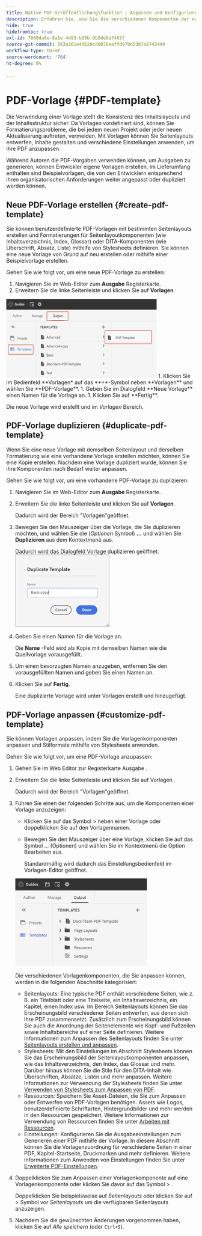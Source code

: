 ```yaml
---
title: Native PDF-Veröffentlichungsfunktion | Anpassen und Konfigurieren der nativen PDF-Funktion
description: Erfahren Sie, wie Sie die verschiedenen Komponenten der nativen PDF-Funktion anpassen und konfigurieren.
hide: true
hidefromtoc: true
exl-id: 7660da8e-8a1e-4493-b99b-9b5de9a7483f
source-git-commit: 563a301e4db20cd8076eaffd970d53b7a8743449
workflow-type: tm+mt
source-wordcount: '764'
ht-degree: 0%

---
```


# PDF-Vorlage {#PDF-template}

Die Verwendung einer Vorlage stellt die Konsistenz des Inhaltslayouts und der Inhaltsstruktur sicher. Da Vorlagen vordefiniert sind, können Sie Formatierungsprobleme, die bei jedem neuen Projekt oder jeder neuen Aktualisierung auftreten, vermeiden. Mit Vorlagen können Sie Seitenlayouts entwerfen, Inhalte gestalten und verschiedene Einstellungen anwenden, um Ihre PDF anzupassen.

Während Autoren die PDF-Vorgaben verwenden können, um Ausgaben zu generieren, können Entwickler eigene Vorlagen erstellen. Im Lieferumfang enthalten sind Beispielvorlagen, die von den Entwicklern entsprechend ihren organisatorischen Anforderungen weiter angepasst oder dupliziert werden können.


## Neue PDF-Vorlage erstellen {#create-pdf-template}

Sie können benutzerdefinierte PDF-Vorlagen mit bestimmten Seitenlayouts erstellen und Formatierungen für Seitenlayoutkomponenten (wie Inhaltsverzeichnis, Index, Glossar) oder DITA-Komponenten (wie Überschrift, Absatz, Liste) mithilfe von Stylesheets definieren. Sie können eine neue Vorlage von Grund auf neu erstellen oder mithilfe einer Beispielvorlage erstellen.

Gehen Sie wie folgt vor, um eine neue PDF-Vorlage zu erstellen:
1. Navigieren Sie im Web-Editor zum **Ausgabe** Registerkarte.
1. Erweitern Sie die linke Seitenleiste und klicken Sie auf **Vorlagen**.
<img src="assets/create-pdf-template.png" alt="PDF-Vorlage erstellen" width="400">
1. Klicken Sie im Bedienfeld **Vorlagen* auf das **+*-Symbol neben **Vorlagen** und wählen Sie **PDF-Vorlage**.
1. Geben Sie im Dialogfeld **Neue Vorlage** einen Namen für die Vorlage an.
1. Klicken Sie auf **Fertig**.

Die neue Vorlage wird erstellt und im *Vorlagen* Bereich.

## PDF-Vorlage duplizieren {#duplicate-pdf-template}

Wenn Sie eine neue Vorlage mit demselben Seitenlayout und derselben Formatierung wie eine vorhandene Vorlage erstellen möchten, können Sie eine Kopie erstellen. Nachdem eine Vorlage dupliziert wurde, können Sie ihre Komponenten nach Bedarf weiter anpassen.

Gehen Sie wie folgt vor, um eine vorhandene PDF-Vorlage zu duplizieren:
1. Navigieren Sie im Web-Editor zum **Ausgabe** Registerkarte.
1. Erweitern Sie die linke Seitenleiste und klicken Sie auf **Vorlagen**.

   Dadurch wird der Bereich &quot;Vorlagen&quot;geöffnet.
1. Bewegen Sie den Mauszeiger über die Vorlage, die Sie duplizieren möchten, und wählen Sie die (*Optionen* Symbol) **...** und wählen Sie **Duplizieren** aus dem Kontextmenü aus.

   Dadurch wird das Dialogfeld Vorlage duplizieren geöffnet.\
   <img src="assets/duplicate-template.png" alt="PDF-Vorlage duplizieren" width="250">
1. Geben Sie einen Namen für die Vorlage an.

   Die **Name** -Feld wird als Kopie mit demselben Namen wie die Quellvorlage vorausgefüllt.

1. Um einen bevorzugten Namen anzugeben, entfernen Sie den vorausgefüllten Namen und geben Sie einen Namen an.
1. Klicken Sie auf **Fertig**.

   Eine duplizierte Vorlage wird unter Vorlagen erstellt und hinzugefügt.

## PDF-Vorlage anpassen {#customize-pdf-template}

Sie können Vorlagen anpassen, indem Sie die Vorlagenkomponenten anpassen und Stilformate mithilfe von Stylesheets anwenden.

Gehen Sie wie folgt vor, um eine PDF-Vorlage anzupassen:
1. Gehen Sie im Web Editor zur Registerkarte Ausgabe .
1. Erweitern Sie die linke Seitenleiste und klicken Sie auf Vorlagen .

   Dadurch wird der Bereich &quot;Vorlagen&quot;geöffnet.
1. Führen Sie einen der folgenden Schritte aus, um die Komponenten einer Vorlage anzuzeigen:

   * Klicken Sie auf das Symbol > neben einer Vorlage oder doppelklicken Sie auf den Vorlagennamen.
   * Bewegen Sie den Mauszeiger über eine Vorlage, klicken Sie auf das Symbol ... (Optionen) und wählen Sie im Kontextmenü die Option Bearbeiten aus.

      Standardmäßig wird dadurch das Einstellungsbedienfeld im Vorlagen-Editor geöffnet.
   <img src="assets/customize-pdf-template.png" alt="Anpassen von PDF Teamplte" width="350">

   Die verschiedenen Vorlagenkomponenten, die Sie anpassen können, werden in die folgenden Abschnitte kategorisiert:
   * Seitenlayouts: Eine typische PDF enthält verschiedene Seiten, wie z. B. ein Titelblatt oder eine Titelseite, ein Inhaltsverzeichnis, ein Kapitel, einen Index usw. Im Bereich Seitenlayouts können Sie das Erscheinungsbild verschiedener Seiten entwerfen, aus denen sich Ihre PDF zusammensetzt. Zusätzlich zum Erscheinungsbild können Sie auch die Anordnung der Seitenelemente wie Kopf- und Fußzeilen sowie Inhaltsbereiche auf einer Seite definieren. Weitere Informationen zum Anpassen des Seitenlayouts finden Sie unter [Seitenlayouts erstellen und anpassen](components-pdf-template.md#create-customize-page-layout).
   * Stylesheets: Mit den Einstellungen im Abschnitt Stylesheets können Sie das Erscheinungsbild der Seitenlayoutkomponenten anpassen, wie das Inhaltsverzeichnis, den Index, das Glossar und mehr. Darüber hinaus können Sie die Stile für den DITA-Inhalt wie Überschriften, Absätze, Listen und mehr anpassen. Weitere Informationen zur Verwendung der Stylesheets finden Sie unter [Verwenden von Stylesheets zum Anpassen von PDF](components-pdf-template.md#stylesheet-customization).
   * Ressourcen: Speichern Sie Asset-Dateien, die Sie zum Anpassen oder Entwerfen von PDF-Vorlagen benötigen. Assets wie Logos, benutzerdefinierte Schriftarten, Hintergrundbilder und mehr werden in den Ressourcen gespeichert. Weitere Informationen zur Verwendung von Ressourcen finden Sie unter [Arbeiten mit Ressourcen](components-pdf-template.md#work-with-resources).
   * Einstellungen: Konfigurieren Sie die Ausgabeeinstellungen zum Generieren einer PDF mithilfe der Vorlage. In diesem Abschnitt können Sie die Vorlagenzuordnung für verschiedene Seiten in einer PDF, Kapitel-Startseite, Druckmarken und mehr definieren. Weitere Informationen zum Anwenden von Einstellungen finden Sie unter [Erweiterte PDF-Einstellungen](components-pdf-template.md#advanced-pdf-settings).
1. Doppelklicken Sie zum Anpassen einer Vorlagenkomponente auf eine Vorlagenkomponente oder klicken Sie davor auf das Symbol > .

   Doppelklicken Sie beispielsweise auf *Seitenlayouts* oder klicken Sie auf *>* Symbol vor *Seitenlayouts* um die verfügbaren Seitenlayouts anzuzeigen.
1. Nachdem Sie die gewünschten Änderungen vorgenommen haben, klicken Sie auf *Alle speichern* (oder `Ctrl+S`).
